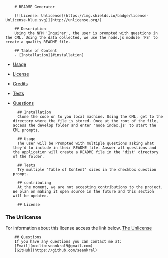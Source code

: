  
        # README Generator

        [![License: Unlicense](https://img.shields.io/badge/license-Unlicense-blue.svg)](http://unlicense.org/)

        ## Description
        Using the NPM 'Inquirer', the user is prompted with questions in the CML. Using the data collected, we use the node.js module 'FS' to create a quality README file.

        ## Table of Content
        - [Installation](#installation)
- [Usage](#usage)
- [License](#license)
- [Credits](#credits)
- [Tests](#tests)
- [Questions](#questions)


        ## Installation
        Clone the code on to you local machine. Using the CML, get to the directory where the file is stored. Once at the root of the file, access the develop folder and enter 'node index.js' to start the CML prompts.

        ## Usage
        The user will be Prompted with multiple questions asking what they'd to include in their README file. Answer all questions and the application will create a README file in the 'dist' directory of the folder.

        ## Tests
        Try multiple 'Table of Content' sizes in the checkbox question prompt.

        ## contributing
        At the moment, we are not accepting contributions to the project. We plan on making it open source in the future and this section will be updated.

        ## License
### The Unlicense
For information about this license access the link below.
[The Unlicense](http://unlicense.org/)

        ## Questions
        If you have any questions you can contact me at:
        [Email](mailto:seankral9@gmail.com)
        [GitHub](https://github.com/seankral)
    